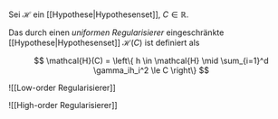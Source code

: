 Sei $\mathcal{H}$ ein [[Hypothese|Hypothesenset]], $C \in \mathbb{R}$.

Das durch einen *uniformen Regularisierer* eingeschränkte [[Hypothese|Hypothesenset]] $\mathcal{H}(C)$ ist definiert als

$$
	\mathcal{H}(C) = \left\{ h \in \mathcal{H} \mid \sum_{i=1}^d \gamma_ih_i^2 \le C \right\}
$$

![[Low-order Regularisierer]]

![[High-order Regularisierer]]